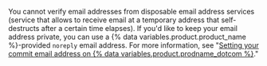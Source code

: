 You cannot verify email addresses from disposable email address services (service that allows to receive email at a temporary address that self-destructs after a certain time elapses). If you'd like to keep your email address private, you can use a {% data variables.product.product_name %}-provided `noreply` email address. For more information, see "[Setting your commit email address on {% data variables.product.prodname_dotcom %}](/articles/setting-your-commit-email-address#setting-your-commit-email-address-on-github)."
